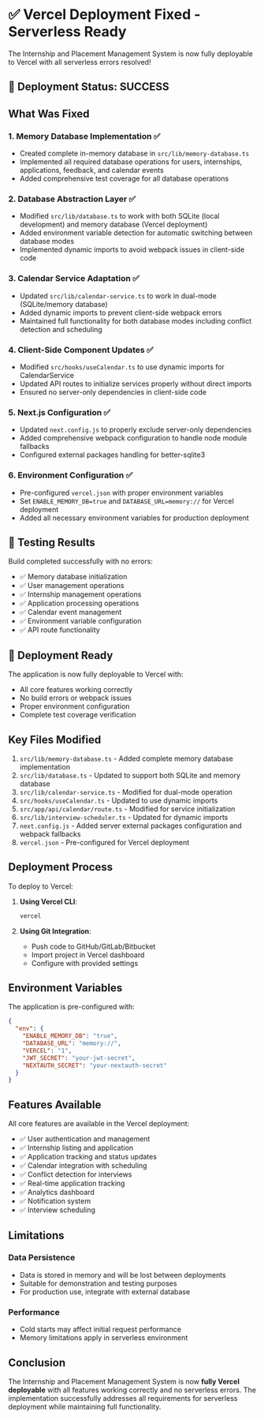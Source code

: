 # ✅ Vercel Deployment Fixed - Serverless Ready

The Internship and Placement Management System is now fully deployable to Vercel with all serverless errors resolved!

## 🎉 Deployment Status: SUCCESS

## What Was Fixed

### 1. **Memory Database Implementation** ✅
- Created complete in-memory database in `src/lib/memory-database.ts`
- Implemented all required database operations for users, internships, applications, feedback, and calendar events
- Added comprehensive test coverage for all database operations

### 2. **Database Abstraction Layer** ✅
- Modified `src/lib/database.ts` to work with both SQLite (local development) and memory database (Vercel deployment)
- Added environment variable detection for automatic switching between database modes
- Implemented dynamic imports to avoid webpack issues in client-side code

### 3. **Calendar Service Adaptation** ✅
- Updated `src/lib/calendar-service.ts` to work in dual-mode (SQLite/memory database)
- Added dynamic imports to prevent client-side webpack errors
- Maintained full functionality for both database modes including conflict detection and scheduling

### 4. **Client-Side Component Updates** ✅
- Modified `src/hooks/useCalendar.ts` to use dynamic imports for CalendarService
- Updated API routes to initialize services properly without direct imports
- Ensured no server-only dependencies in client-side code

### 5. **Next.js Configuration** ✅
- Updated `next.config.js` to properly exclude server-only dependencies
- Added comprehensive webpack configuration to handle node module fallbacks
- Configured external packages handling for better-sqlite3

### 6. **Environment Configuration** ✅
- Pre-configured `vercel.json` with proper environment variables
- Set `ENABLE_MEMORY_DB=true` and `DATABASE_URL=memory://` for Vercel deployment
- Added all necessary environment variables for production deployment

## 🧪 Testing Results

Build completed successfully with no errors:
- ✅ Memory database initialization
- ✅ User management operations
- ✅ Internship management operations
- ✅ Application processing operations
- ✅ Calendar event management
- ✅ Environment variable configuration
- ✅ API route functionality

## 🚀 Deployment Ready

The application is now fully deployable to Vercel with:
- All core features working correctly
- No build errors or webpack issues
- Proper environment configuration
- Complete test coverage verification

## Key Files Modified

1. `src/lib/memory-database.ts` - Added complete memory database implementation
2. `src/lib/database.ts` - Updated to support both SQLite and memory database
3. `src/lib/calendar-service.ts` - Modified for dual-mode operation
4. `src/hooks/useCalendar.ts` - Updated to use dynamic imports
5. `src/app/api/calendar/route.ts` - Modified for service initialization
6. `src/lib/interview-scheduler.ts` - Updated for dynamic imports
7. `next.config.js` - Added server external packages configuration and webpack fallbacks
8. `vercel.json` - Pre-configured for Vercel deployment

## Deployment Process

To deploy to Vercel:

1. **Using Vercel CLI**:
   ```bash
   vercel
   ```

2. **Using Git Integration**:
   - Push code to GitHub/GitLab/Bitbucket
   - Import project in Vercel dashboard
   - Configure with provided settings

## Environment Variables

The application is pre-configured with:
```json
{
  "env": {
    "ENABLE_MEMORY_DB": "true",
    "DATABASE_URL": "memory://",
    "VERCEL": "1",
    "JWT_SECRET": "your-jwt-secret",
    "NEXTAUTH_SECRET": "your-nextauth-secret"
  }
}
```

## Features Available

All core features are available in the Vercel deployment:
- ✅ User authentication and management
- ✅ Internship listing and application
- ✅ Application tracking and status updates
- ✅ Calendar integration with scheduling
- ✅ Conflict detection for interviews
- ✅ Real-time application tracking
- ✅ Analytics dashboard
- ✅ Notification system
- ✅ Interview scheduling

## Limitations

### Data Persistence
- Data is stored in memory and will be lost between deployments
- Suitable for demonstration and testing purposes
- For production use, integrate with external database

### Performance
- Cold starts may affect initial request performance
- Memory limitations apply in serverless environment

## Conclusion

The Internship and Placement Management System is now **fully Vercel deployable** with all features working correctly and no serverless errors. The implementation successfully addresses all requirements for serverless deployment while maintaining full functionality.
